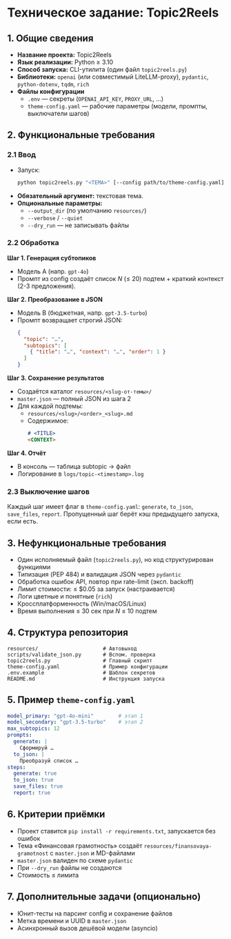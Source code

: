 # Техническое задание: Topic2Reels

## 1. Общие сведения
* **Название проекта:** Topic2Reels
* **Язык реализации:** Python ≥ 3.10
* **Способ запуска:** CLI-утилита (один файл `topic2reels.py`)
* **Библиотеки:** `openai` (или совместимый LiteLLM-proxy), `pydantic`, `python-dotenv`, `tqdm`, `rich`
* **Файлы конфигурации**  
  * `.env` — секреты (`OPENAI_API_KEY`, `PROXY_URL`, …)  
  * `theme-config.yaml` — рабочие параметры (модели, промпты, выключатели шагов)

## 2. Функциональные требования
### 2.1 Ввод
* Запуск:
  ```bash
  python topic2reels.py "<ТЕМА>" [--config path/to/theme-config.yaml]
  ```
* **Обязательный аргумент:** текстовая тема.
* **Опциональные параметры:**
  * `--output_dir` (по умолчанию `resources/`)
  * `--verbose` / `--quiet`
  * `--dry_run` — не записывать файлы

### 2.2 Обработка
**Шаг 1. Генерация субтопиков**  
* Модель A (напр. `gpt-4o`)  
* Промпт из config создаёт список *N* (≤ 20) подтем + краткий контекст (2-3 предложения).

**Шаг 2. Преобразование в JSON**  
* Модель B (бюджетная, напр. `gpt-3.5-turbo`)  
* Промпт возвращает строгий JSON:
  ```json
  {
    "topic": "…",
    "subtopics": [
      { "title": "…", "context": "…", "order": 1 }
    ]
  }
  ```

**Шаг 3. Сохранение результатов**  
* Создаётся каталог `resources/<slug-от-темы>/`
* `master.json` — полный JSON из шага 2
* Для каждой подтемы:
  * `resources/<slug>/<order>_<slug>.md`
  * Содержимое:
    ```markdown
    # <TITLE>
    <CONTEXT>
    ```

**Шаг 4. Отчёт**  
* В консоль — таблица subtopic → файл
* Логирование в `logs/topic-<timestamp>.log`

### 2.3 Выключение шагов
Каждый шаг имеет флаг в `theme-config.yaml`: `generate`, `to_json`, `save_files`, `report`. Пропущенный шаг берёт кэш предыдущего запуска, если есть.

## 3. Нефункциональные требования
* Один исполняемый файл (`topic2reels.py`), но код структурирован функциями
* Типизация (PEP 484) и валидация JSON через `pydantic`
* Обработка ошибок API, повтор при rate-limit (эксп. backoff)
* Лимит стоимости: ≤ $0.05 за запуск (настраивается)
* Логи цветные и понятные (`rich`)
* Кроссплатформенность (Win/macOS/Linux)
* Время выполнения ≤ 30 сек при *N* ≤ 10 подтем

## 4. Структура репозитория
```
resources/                     # Автовыход
scripts/validate_json.py       # Вспом. проверка
topic2reels.py                 # Главный скрипт
theme-config.yaml              # Пример конфигурации
.env.example                   # Шаблон секретов
README.md                      # Инструкция запуска
```

## 5. Пример `theme-config.yaml`
```yaml
model_primary: "gpt-4o-mini"        # этап 1
model_secondary: "gpt-3.5-turbo"    # этап 2
max_subtopics: 12
prompts:
  generate: |
    Сформируй …
  to_json: |
    Преобразуй список …
steps:
  generate: true
  to_json: true
  save_files: true
  report: true
```

## 6. Критерии приёмки
* Проект ставится `pip install -r requirements.txt`, запускается без ошибок
* Тема «Финансовая грамотность» создаёт `resources/finansovaya-gramotnost` с `master.json` и MD-файлами
* `master.json` валиден по схеме `pydantic`
* При `--dry_run` файлы не создаются
* Стоимость ≤ лимита

## 7. Дополнительные задачи (опционально)
* Юнит-тесты на парсинг config и сохранение файлов
* Метка времени и UUID в `master.json`
* Асинхронный вызов дешёвой модели (asyncio) 